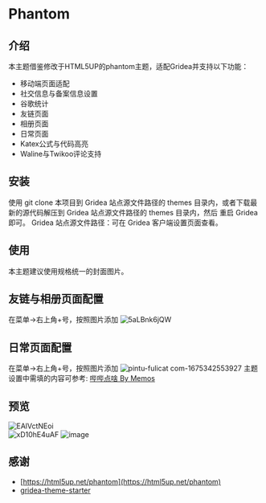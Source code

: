 # Phantom

## 介绍
本主题借鉴修改于HTML5UP的phantom主题，适配Gridea并支持以下功能：
- 移动端页面适配
- 社交信息与备案信息设置
- 谷歌统计
- 友链页面
- 相册页面
- 日常页面
- Katex公式与代码高亮
- Waline与Twikoo评论支持

## 安装
使用 git clone 本项目到 Gridea 站点源文件路径的 themes 目录内，或者下载最新的源代码解压到 Gridea 站点源文件路径的 themes 目录内，然后 重启 Gridea 即可。 
Gridea 站点源文件路径：可在 Gridea 客户端设置页面查看。

## 使用
本主题建议使用规格统一的封面图片。
## 友链与相册页面配置
在菜单->右上角+号，按照图片添加
![5aLBnk6jQW](https://user-images.githubusercontent.com/20142419/173059641-9f07b858-4ceb-45d4-ad9c-7aa4d814f090.png)

## 日常页面配置
在菜单->右上角+号，按照图片添加
![pintu-fulicat com-1675342553927](https://user-images.githubusercontent.com/20142419/216330881-3541b880-f446-4ea7-be92-d26c687cba79.jpg)
主题设置中需填的内容可参考: [哔哔点啥 By Memos](https://immmmm.com/bb-by-memos/)

## 预览
![EAlVctNEoi](https://user-images.githubusercontent.com/20142419/173059653-06bf0603-26d2-4382-af61-feda1e447562.png)  
![xD10hE4uAF](https://user-images.githubusercontent.com/20142419/173059666-18d1bad8-1d94-4402-8292-474df606378b.png)
![image](https://user-images.githubusercontent.com/20142419/216329846-719bec79-d00a-4938-b669-5c11e4d040ab.png)

## 感谢
- [https://html5up.net/phantom](https://html5up.net/phantom)  
- [gridea-theme-starter](https://github.com/getgridea/gridea-theme-starter)  
